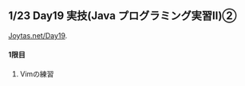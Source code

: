 ## 1/23 Day19 実技(Java プログラミング実習Ⅱ)②
[Joytas.net/Day19](https://joytas.net/%e8%a8%93%e7%b7%b4/day19).
#### 1限目
1. Vimの練習

